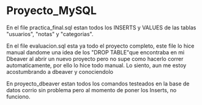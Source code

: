 # Proyecto_MySQL

En el file practica_final.sql estan todos los INSERTS y VALUES de las tablas "usuarios", "notas" y "categorias".

En el file evaluacion.sql esta ya todo el proyecto completo, este file lo hice manual dandome una idea de los "DROP TABLE"que encontraba en mi Dbeaver al abrir un nuevo proyecto pero no supe como hacerlo correr automaticamente, por ello lo hice todo manual. Lo siento, aun me estoy acostumbrando a dbeaver y conociendolo 

En proyecto_dbeaver estan todos los comandos testeados en la base de datos corrio sin problema pero al momento de poner los Inserts, no funciono. 

